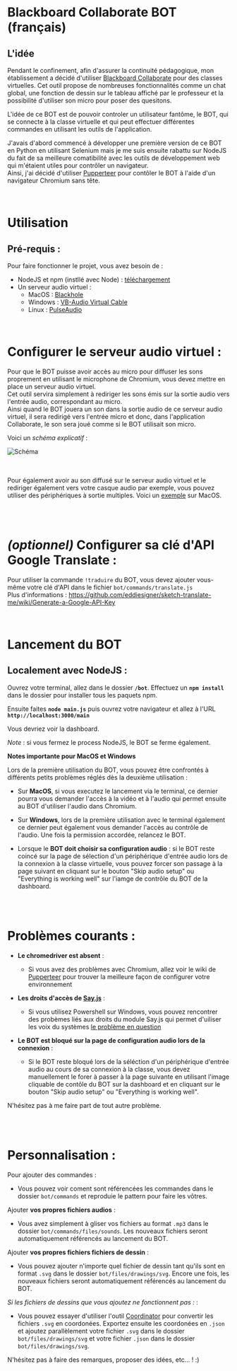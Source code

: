 # Blackboard Collaborate BOT (français)

## L'idée

Pendant le confinement, afin d'assurer la continuité pédagogique, mon établissement a décidé d'utiliser [Blackboard Collaborate](https://www.blackboard.com/teaching-learning/collaboration-web-conferencing/blackboard-collaborate) pour des classes virtuelles.
Cet outil propose de nombreuses fonctionnalités comme un chat global, une fonction de dessin sur le tableau affiché par le professeur et la possibilité d'utiliser son micro pour poser des quesitons.

L'idée de ce BOT est de pouvoir controler un utilisateur fantôme, le BOT, qui se connecte à la classe virtuelle et qui peut effectuer différentes commandes en utilisant les outils de l'application.  

J'avais d'abord commencé à développer une première version de ce BOT en Python en utilisant Selenium mais je me suis ensuite rabattu sur NodeJS du fait de sa meilleure comatibilité avec les outils de développement web qui m'étaient utiles pour contrôler un navigateur.  
Ainsi, j'ai décidé d'utiliser [Pupperteer](https://github.com/puppeteer/puppeteer) pour contôler le BOT à l'aide d'un navigateur Chromium sans tête.

<br/>

# Utilisation

## Pré-requis :

Pour faire fonctionner le projet, vous avez besoin de :
  - NodeJS et npm (instllé avec Node) : [téléchargement](https://nodejs.org/en/)
  - Un serveur audio virtuel :
    - MacOS : [Blackhole](https://github.com/ExistentialAudio/BlackHole)
    - Windows : [VB-Audio Virtual Cable](https://www.vb-audio.com/Cable/index.htm)
    - Linux : [PulseAudio](https://gitlab.freedesktop.org/pulseaudio/pulseaudio)
 
<br/>

# Configurer le serveur audio virtuel :

Pour que le BOT puisse avoir accès au micro pour diffuser les sons proprement en utilisant le microphone de Chromium, vous devez mettre en place un serveur audio virtuel.  
Cet outil servira simplement à rediriger les sons émis sur la sortie audio vers l'entrée audio, correspondant au micro.  
Ainsi quand le BOT jouera un son dans la sortie audio de ce serveur audio virtuel, il sera redirigé vers l'entrée micro et donc, dans l'application Collaborate, le son sera joué comme si le BOT utilisait son micro.  

Voici un *schéma explicatif* :

![Schéma](https://github.com/Minifixio/blackboard-collab-bot-js/blob/master/bot/models/sound_workflow.png)

<br/><br/>
Pour également avoir au son diffusé sur le serveur audio virtuel et le rediriger également vers votre casque audio par exemple, vous pouvez utiliser des périphériques à sortie multiples.
Voici un [exemple](https://support.apple.com/guide/audio-midi-setup/ams7c093f372/mac) sur MacOS.<br/><br/>

<br/>

# *(optionnel)* Configurer sa clé d'API Google Translate :

Pour utiliser la commande ```!traduire``` du BOT, vous devez ajouter vous-même votre clé d'API dans le fichier ```bot/commands/translate.js```   
Plus d'informations : https://github.com/eddiesigner/sketch-translate-me/wiki/Generate-a-Google-API-Key

<br/>

# Lancement du BOT

## **Localement avec NodeJS** :
 
Ouvrez votre terminal, allez dans le dossier **`/bot`**. Effectuez un  **```npm install```** dans le dossier pour installer tous les paquets npm.  

Ensuite faites **`node main.js`** puis ouvrez votre navigateur et allez à l'URL **```http://localhost:3000/main```**  

Vous devriez voir la dashboard.  

*Note* : si vous fermez le process NodeJS, le BOT se ferme également.  

**Notes importante pour MacOS et Windows**

Lors de la première utilisation du BOT, vous pouvez être confrontés à différents petits problèmes réglés dès la deuxième utilisation :  

* Sur **MacOS**, si vous executez le lancement via le terminal, ce dernier pourra vous demander l'accès à la vidéo et à l'audio qui permet ensuite au BOT d'utiliser l'audio dans Chromium.

* Sur **Windows**, lors de la première utilisation avec le terminal également ce dernier peut également vous demander l'accès au contrôle de l'audio. Une fois la permission accordée, relancez le BOT.

* Lorsque le **BOT doit choisir sa configuration audio** : si le BOT reste coincé sur la page de sélection d'un périphérique d'entrée audio lors de la connexion à la classe virtuelle, vous pouvez forcer son passage à la page suivant en cliquant sur le bouton "Skip audio setup" ou "Everything is working well" sur l'iamge de contrôle du BOT de la dashboard.  


<br/><br/>

# Problèmes courants :

- **Le chromedriver est absent** : 
  - Si vous avez des problèmes avec Chromium, allez voir le wiki de [Pupperteer](https://github.com/puppeteer/puppeteer) pour trouver la meilleure façon de configurer votre environnement

- **Les droits d'accès de [Say.js](https://github.com/marak/say.js/)** :
  - Si vous utilisez Powershell sur Windows, vous pouvez rencontrer des probèmes liés aux droits du module Say.js qui permet d'uiliser les voix du systèmes [le problème en question](https://github.com/Marak/say.js/issues/75)

- **Le BOT est bloqué sur la page de configuration audio lors de la connexion** :
  - Si le BOT reste bloqué lors de la séléction d'un périphérique d'entrée audio au cours de sa connexion à la classe, vous devez manuellement le forer à passer à la page suivante en utilisant l'image cliquable de contôle du BOT sur la dashboard et en cliquant sur le bouton "Skip audio setup" ou "Everything is working well".

N'hésitez pas à me faire part de tout autre problème.

<br/><br/>

# Personnalisation :

Pour ajouter des commandes :
* Vous pouvez voir coment sont référencées les commandes dans le dossier ```bot/commands``` et reproduie le pattern pour faire les vôtres.

Ajouter **vos propres fichiers audios** : 
* Vous avez simplement à gliser vos fichiers au format ```.mp3``` dans le dossier ```bot/commands/files/sounds```. Les nouveaux fichiers seront automatiquement référencés au lancement du BOT.

Ajouter **vos propres fichiers fichiers de dessin** : 
* Vous pouvez ajouter n'importe quel fichier de dessin tant qu'ils sont en format ```.svg``` dans le dossier ```bot/files/drawings/svg```. Encore une fois, les nouveaux fichiers seront automatiquement référencés au lancement du BOT.

*Si les fichiers de dessins que vous ajoutez ne fonctionnent pas :* :
* Vous pouvez essayer d'utiliser l'outil [Coordinator](https://spotify.github.io/coordinator/) pour convertir les fichiers ```.svg``` en coordonées. Exportez ensuite les coordonées en ```.json``` et ajoutez parallèlement votre fichier ```.svg``` dans le dossier ```bot/files/drawings/svg``` et votre fichier ```.json``` dans le dossier ```bot/files/drawings/svg```.  


N'hésitez pas à faire des remarques, proposer des idées, etc... ! :)

